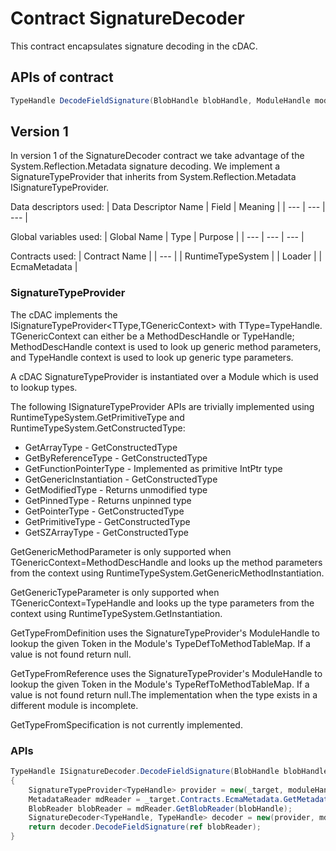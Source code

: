 # Contract SignatureDecoder

This contract encapsulates signature decoding in the cDAC.

## APIs of contract

```csharp
TypeHandle DecodeFieldSignature(BlobHandle blobHandle, ModuleHandle moduleHandle, TypeHandle ctx);
```

## Version 1

In version 1 of the SignatureDecoder contract we take advantage of the System.Reflection.Metadata signature decoding. We implement a SignatureTypeProvider that inherits from System.Reflection.Metadata ISignatureTypeProvider.

Data descriptors used:
| Data Descriptor Name | Field | Meaning |
| --- | --- | --- |


Global variables used:
| Global Name | Type | Purpose |
| --- | --- | --- |


Contracts used:
| Contract Name |
| --- |
| RuntimeTypeSystem |
| Loader |
| EcmaMetadata |

### SignatureTypeProvider
The cDAC implements the ISignatureTypeProvider<TType,TGenericContext> with TType=TypeHandle. TGenericContext can either be a MethodDescHandle or TypeHandle; MethodDescHandle context is used to look up generic method parameters, and TypeHandle context is used to look up generic type parameters.

A cDAC SignatureTypeProvider is instantiated over a Module which is used to lookup types.

The following ISignatureTypeProvider APIs are trivially implemented using RuntimeTypeSystem.GetPrimitiveType and RuntimeTypeSystem.GetConstructedType:

* GetArrayType - GetConstructedType
* GetByReferenceType - GetConstructedType
* GetFunctionPointerType - Implemented as primitive IntPtr type
* GetGenericInstantiation - GetConstructedType
* GetModifiedType - Returns unmodified type
* GetPinnedType - Returns unpinned type
* GetPointerType - GetConstructedType
* GetPrimitiveType - GetConstructedType
* GetSZArrayType - GetConstructedType

GetGenericMethodParameter is only supported when TGenericContext=MethodDescHandle and looks up the method parameters from the context using RuntimeTypeSystem.GetGenericMethodInstantiation.

GetGenericTypeParameter is only supported when TGenericContext=TypeHandle and looks up the type parameters from the context using RuntimeTypeSystem.GetInstantiation.

GetTypeFromDefinition uses the SignatureTypeProvider's ModuleHandle to lookup the given Token in the Module's TypeDefToMethodTableMap. If a value is not found return null.

GetTypeFromReference uses the SignatureTypeProvider's ModuleHandle to lookup the given Token in the Module's TypeRefToMethodTableMap. If a value is not found return null.The implementation when the type exists in a different module is incomplete.

GetTypeFromSpecification is not currently implemented.


### APIs
```csharp
TypeHandle ISignatureDecoder.DecodeFieldSignature(BlobHandle blobHandle, ModuleHandle moduleHandle, TypeHandle ctx)
{
    SignatureTypeProvider<TypeHandle> provider = new(_target, moduleHandle);
    MetadataReader mdReader = _target.Contracts.EcmaMetadata.GetMetadata(moduleHandle)!;
    BlobReader blobReader = mdReader.GetBlobReader(blobHandle);
    SignatureDecoder<TypeHandle, TypeHandle> decoder = new(provider, mdReader, ctx);
    return decoder.DecodeFieldSignature(ref blobReader);
}
```
